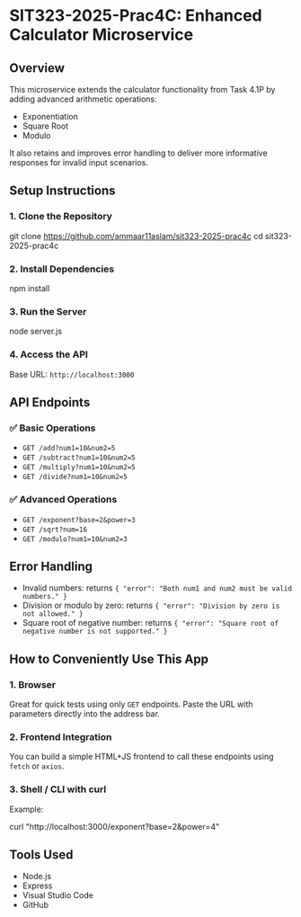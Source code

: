 # SIT323-2025-Prac4C: Enhanced Calculator Microservice

## Overview

This microservice extends the calculator functionality from Task 4.1P by adding advanced arithmetic operations:

- Exponentiation
- Square Root
- Modulo

It also retains and improves error handling to deliver more informative responses for invalid input scenarios.

## Setup Instructions

### 1. Clone the Repository

git clone https://github.com/ammaar11aslam/sit323-2025-prac4c
cd sit323-2025-prac4c

### 2. Install Dependencies

npm install

### 3. Run the Server

node server.js

### 4. Access the API

Base URL: `http://localhost:3000`

## API Endpoints

### ✅ Basic Operations

- `GET /add?num1=10&num2=5`
- `GET /subtract?num1=10&num2=5`
- `GET /multiply?num1=10&num2=5`
- `GET /divide?num1=10&num2=5`

### ✅ Advanced Operations

- `GET /exponent?base=2&power=3`
- `GET /sqrt?num=16`
- `GET /modulo?num1=10&num2=3`

## Error Handling

- Invalid numbers: returns `{ "error": "Both num1 and num2 must be valid numbers." }`
- Division or modulo by zero: returns `{ "error": "Division by zero is not allowed." }`
- Square root of negative number: returns `{ "error": "Square root of negative number is not supported." }`

## How to Conveniently Use This App

### 1. **Browser**

Great for quick tests using only `GET` endpoints. Paste the URL with parameters directly into the address bar.

### 2. **Frontend Integration**

You can build a simple HTML+JS frontend to call these endpoints using `fetch` or `axios`.

### 3. **Shell / CLI with curl**

Example:

curl "http://localhost:3000/exponent?base=2&power=4"

## Tools Used

- Node.js
- Express
- Visual Studio Code
- GitHub

